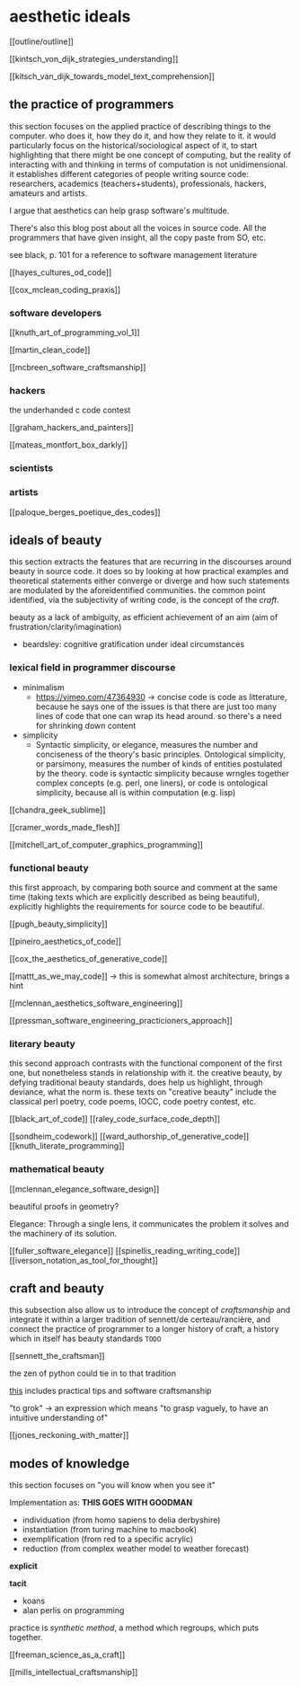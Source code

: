 # aesthetic ideals

[[outline/outline]]

[[kintsch_von_dijk_strategies_understanding]]

[[kitsch_van_dijk_towards_model_text_comprehension]]

## the practice of programmers

this section focuses on the applied practice of describing things to the computer. who does it, how they do it, and how they relate to it. it would particularly focus on the historical/sociological aspect of it, to start highlighting that there might be one concept of computing, but the reality of interacting with and thinking in terms of computation is not unidimensional. it establishes different categories of people writing source code: researchers, academics (teachers+students), professionals, hackers, amateurs and artists.

I argue that aesthetics can help grasp software's multitude.

There's also this blog post about all the voices in source code. All the programmers that have given insight, all the copy paste from SO, etc.

see black, p. 101 for a reference to software management literature

[[hayes_cultures_od_code]]

[[cox_mclean_coding_praxis]]

### software developers

[[knuth_art_of_programming_vol_1]]

[[martin_clean_code]]

[[mcbreen_software_craftsmanship]]

### hackers

the underhanded c code contest

[[graham_hackers_and_painters]]

[[mateas_montfort_box_darkly]]

### scientists

### artists

[[paloque_berges_poetique_des_codes]]

## ideals of beauty

this section extracts the features that are recurring in the discourses around beauty in source code. it does so by looking at how practical examples and theoretical statements either converge or diverge and how such statements are modulated by the aforeidentified communities. the common point identified, via the subjectivity of writing code, is the concept of the *craft*. 

beauty as a lack of ambiguity, as efficient achievement of an aim (aim of frustration/clarity/imagination)

- beardsley: cognitive gratification under ideal circumstances

### lexical field in programmer discourse

- minimalism
	- https://vimeo.com/47364930 -> concise code is code as litterature, because he says one of the issues is that there are just too many lines of code that one can wrap its head around. so there's a need for shrinking down content
- simplicity
	- Syntactic simplicity, or elegance, measures the number and conciseness of the theory's basic principles. Ontological simplicity, or parsimony, measures the number of kinds of entities postulated by the theory. code is syntactic simplicity because wrngles together complex concepts (e.g. perl, one liners), or code is ontological simplicity, because all is within computation (e.g. lisp)

[[chandra_geek_sublime]]

[[cramer_words_made_flesh]]

[[mitchell_art_of_computer_graphics_programming]]

### functional beauty

this first approach, by comparing both source and comment at the same time (taking texts which are explicitly described as being beautiful), explicitly highlights the requirements for source code to be beautiful. 

[[pugh_beauty_simplicity]]

[[pineiro_aesthetics_of_code]]

[[cox_the_aesthetics_of_generative_code]]

[[mattt_as_we_may_code]] -> this is somewhat almost architecture, brings a hint

[[mclennan_aesthetics_software_engineering]]

[[pressman_software_engineering_practicioners_approach]]

### literary beauty

this second approach contrasts with the functional component of the first one, but nonetheless stands in relationship with it. the creative beauty, by defying traditional beauty standards, does help us highlight, through deviance, what the norm is. these texts on "creative beauty" include the classical perl poetry, code poems, IOCC, code poetry contest, etc.

[[black_art_of_code]]
[[raley_code_surface_code_depth]]

[[sondheim_codework]]
[[ward_authorship_of_generative_code]]
[[knuth_literate_programming]]

### mathematical beauty

[[mclennan_elegance_software_design]]

beautiful proofs in geometry?

Elegance: Through a single lens, it communicates the problem it solves and the machinery of its solution.

[[fuller_software_elegance]]
[[spinellis_reading_writing_code]]
[[iverson_notation_as_tool_for_thought]]

## craft and beauty

this subsection also allow us to introduce the concept of *craftsmanship* and integrate it within a larger tradition of sennett/de certeau/rancière, and connect the practice of programmer to a longer history of craft, a history which in itself has beauty standards `TODO`

[[sennett_the_craftsman]]

the zen of python could tie in to that tradition

[this](http://www.csharplearningsquare.com/2017/07/eight-golden-rules-for-better.html)  includes practical tips and software craftsmanship

"to grok" -> an expression which means "to grasp vaguely, to have an intuitive understanding of"

[[jones_reckoning_with_matter]]

## modes of knowledge

this section focuses on "you will know when you see it"

Implementation as: **THIS GOES WITH GOODMAN**

- individuation (from homo sapiens to delia derbyshire)
- instantiation (from turing machine to macbook)
- exemplification (from red to a specific acrylic)
- reduction (from complex weather model to weather forecast)

__explicit__

__tacit__

- koans
- alan perlis on programming

practice is *synthetic method*, a method which regroups, which puts together.

[[freeman_science_as_a_craft]]

[[mills_intellectual_craftsmanship]]